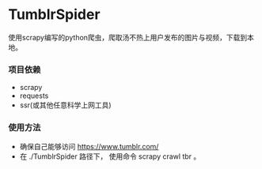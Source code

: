 # TumblrSpider
使用scrapy编写的python爬虫，爬取汤不热上用户发布的图片与视频，下载到本地。

### 项目依赖
  * scrapy
  * requests
  * ssr(或其他任意科学上网工具)
### 使用方法 
  * 确保自己能够访问 https://www.tumblr.com/
  * 在 ./TumblrSpider 路径下， 使用命令 scrapy crawl tbr 。
